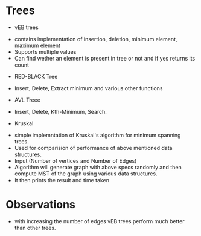 # Trees
* vEB trees
- contains implementation of insertion, deletion, minimum element, maximum element
- Supports multiple values
- Can find wether an element is present in tree or not and if yes returns its count
* RED-BLACK Tree
- Insert, Delete, Extract minimum and various other functions
* AVL Treee
- Insert, Delete, Kth-Minimum, Search.
* Kruskal 
- simple implemntation of Kruskal's algorithm for minimum spanning trees.
- Used for comparision of performance of above mentioned data structures.
- Input (Number of vertices and Number of Edges)
- Algorithm will generate graph with above specs randomly and then compute MST of the graph using
  various data structures.
- It then prints the result and time taken

# Observations
- with increasing the number of edges vEB trees perform much better than other trees.
